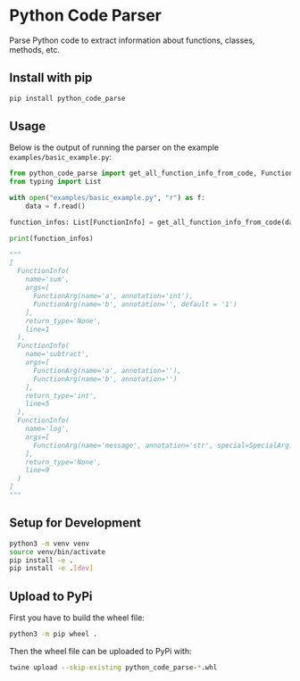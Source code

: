 # Python Code Parser

Parse Python code to extract information about functions, classes, methods, etc.

## Install with pip

```bash
pip install python_code_parse
```

## Usage

Below is the output of running the parser on the example `examples/basic_example.py`:

```python
from python_code_parse import get_all_function_info_from_code, FunctionInfo
from typing import List

with open("examples/basic_example.py", "r") as f:
    data = f.read()

function_infos: List[FunctionInfo] = get_all_function_info_from_code(data)

print(function_infos)

"""
[
  FunctionInfo(
    name='sum',
    args=[
      FunctionArg(name='a', annotation='int'),
      FunctionArg(name='b', annotation='', default = '1')
    ],
    return_type='None',
    line=1
  ),
  FunctionInfo(
    name='subtract',
    args=[
      FunctionArg(name='a', annotation=''),
      FunctionArg(name='b', annotation='')
    ],
    return_type='int',
    line=5
  ),
  FunctionInfo(
    name='log',
    args=[
      FunctionArg(name='message', annotation='str', special=SpecialArg.kwonlyargs),
    ],
    return_type='None',
    line=9
  )
]
"""
```

## Setup for Development

```bash
python3 -m venv venv
source venv/bin/activate
pip install -e .
pip install -e .[dev]
```

## Upload to PyPi

First you have to build the wheel file:

```bash
python3 -m pip wheel .
```

Then the wheel file can be uploaded to PyPi with:

```bash
twine upload --skip-existing python_code_parse-*.whl
```
